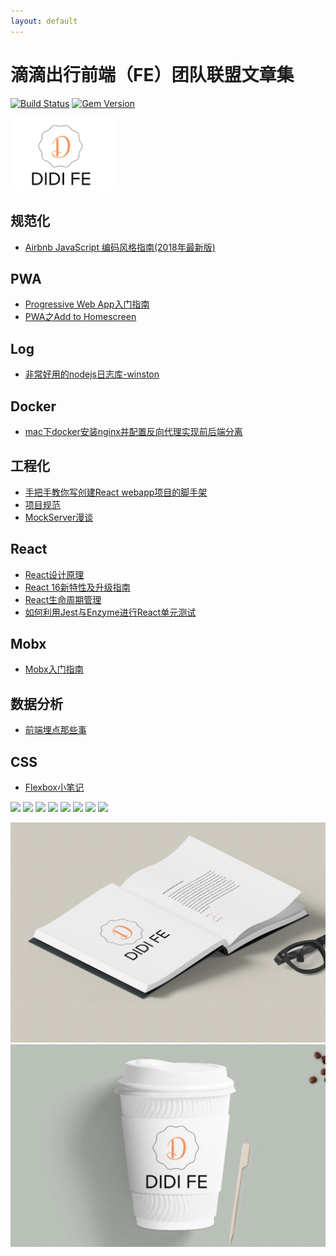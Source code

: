 ```yaml
---
layout: default
---
```


# 滴滴出行前端（FE）团队联盟文章集

[![Build Status](https://travis-ci.org/pages-themes/cayman.svg?branch=master)](https://travis-ci.org/pages-themes/cayman) [![Gem Version](https://badge.fury.io/rb/jekyll-theme-cayman.svg)](https://badge.fury.io/rb/jekyll-theme-cayman)


<img src="./images/logos/fe-logo.jpeg" width="166px">

## 规范化
* [Airbnb JavaScript 编码风格指南(2018年最新版)](./docs/about-codeStyle/airbnb-javascript-code-style.md)

## PWA
* [Progressive Web App入门指南](./docs/about-pwa/a-beginners-guide-to-progressive-web-apps.md)
* [PWA之Add to Homescreen](./docs/about-pwa/add-homescreen.md)


## Log

* [非常好用的nodejs日志库-winston](./docs/about-log/winston.md)

## Docker

* [mac下docker安装nginx并配置反向代理实现前后端分离](./docs/docker/nginx.md)


## 工程化

* [手把手教你写创建React webapp项目的脚手架](./docs/about-project/generator-react-webapp-by-yoman.md)
* [项目规范](https://github.com/GalaxyTeam/project-guidelines)
* [MockServer漫谈](./docs/about-project/mock-server.md)

## React

* [React设计原理](./docs/about-react/react-design-principles.md)
* [React 16新特性及升级指南](./docs/about-react/react16-features.md)
* [React生命周期管理](./docs/about-react/react-lifecycle.md)
* [如何利用Jest与Enzyme进行React单元测试](./docs/about-react/react-unittest-with-jest-and-enzyme.md)

## Mobx

* [Mobx入门指南](./docs/about-mobx/mobx-guide.md)


## 数据分析

* [前端埋点那些事](./docs/about-data/tracking-data.md)

## CSS

* [Flexbox小笔记](./docs/about-css/flexbox.md)


![](../images/huangyang.jpeg)
![](../images/yangyongle.jpeg)
![](../images/maqunjin.jpeg)
![](../images/fanke.jpeg)
![](../images/zhouhao.jpeg)
![](../images/zhouyong.jpeg)
![](../images/dingquan.jpeg)
![](../images/qiaohongmin.jpeg)


![DIDI FE logo](./images/logos/fe-mean1.jpeg)
![DIDI FE logo](./images/logos/fe-mean2.jpeg)
